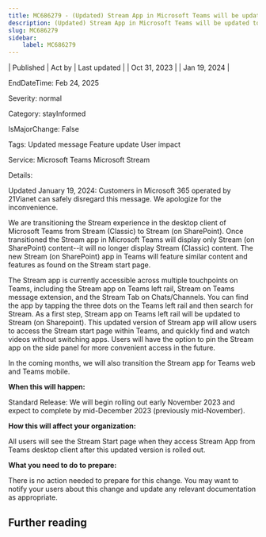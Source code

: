 ```yaml
---
title: MC686279 - (Updated) Stream App in Microsoft Teams will be updated to Stream (on SharePoint)
description: (Updated) Stream App in Microsoft Teams will be updated to Stream (on SharePoint)
slug: MC686279
sidebar:
    label: MC686279
---
```


| Published | Act by | Last updated |
| Oct 31, 2023 |  | Jan 19, 2024 |

EndDateTime: Feb 24, 2025

Severity: normal

Category: stayInformed

IsMajorChange: False

Tags: Updated message Feature update User impact

Service: Microsoft Teams Microsoft Stream

Details: 

<p>Updated January 19, 2024: Customers in Microsoft 365 operated by 21Vianet can safely disregard this message. We apologize for the inconvenience.</p><p>We are transitioning the Stream experience in the desktop client of Microsoft Teams from Stream (Classic) to Stream (on SharePoint). Once transitioned the Stream app in Microsoft Teams will display only Stream (on SharePoint) content--it will no longer display Stream (Classic) content. The new Stream (on SharePoint) app in Teams will feature similar content and features as found on the Stream start page.</p><p>The Stream app is currently accessible across multiple touchpoints on Teams, including the Stream app on Teams left rail, Stream on Teams message extension, and the Stream Tab on Chats/Channels. You can find the app by tapping the three dots on the Teams left rail and then search for Stream. As a first step, Stream app on Teams left rail will be updated to Stream (on Sharepoint). This updated version of Stream app will allow users to access the Stream start page within Teams, and quickly find and watch videos without switching apps. Users will have the option to pin the Stream app on the side panel for more convenient access in the future.</p><p>In the coming months, we will also transition the Stream app for Teams web and Teams mobile.</p><p><b>When this will happen:</b></p><p>Standard Release: We will begin rolling out early November 2023 and expect to complete by mid-December 2023 (previously mid-November).</p><p><b>How this will affect your organization:</b></p><p>All users will see the Stream Start page when they access Stream App from Teams desktop client after this updated version is rolled out.&nbsp;&nbsp;</p><p><b>What you need to do to prepare:</b></p><p>There is no action needed to prepare for this change. You may want to notify your users about this change and update any relevant documentation as appropriate.</p>

## Further reading
